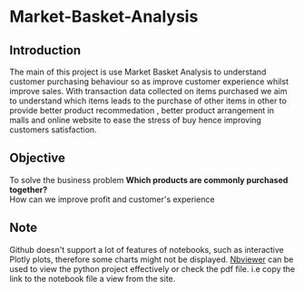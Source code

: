 # Market-Basket-Analysis
## Introduction
The main of this project is use Market Basket Analysis to understand customer purchasing behaviour so as improve customer experience whilst improve sales. With transaction data collected on items purchased we aim to understand which items leads to the purchase of other items in other to provide better product recommedation , better product arrangement in malls and online website to ease the stress of buy hence improving customers satisfaction.

## Objective
To solve the business problem <b> Which products are commonly purchased together?<br> </b>
How can we improve profit and customer's experience 


## Note
Github doesn't support a lot of features of notebooks, such as interactive Plotly plots, therefore some charts might not be displayed. <a href="https://nbviewer.org/">Nbviewer</a> can be used to view the python project effectively or check the pdf file.
i.e copy the link to the notebook file a view from the site.
